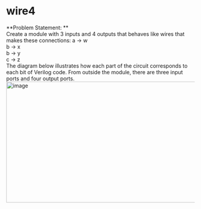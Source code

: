 # wire4
**Problem Statement: **</br>
Create a module with 3 inputs and 4 outputs that behaves like wires that makes these connections:
a -> w </br>
b -> x </br>
b -> y </br>
c -> z </br>
The diagram below illustrates how each part of the circuit corresponds to each bit of Verilog code. From outside the module, there are three input ports and four output ports.
<img width="857" height="323" alt="image" src="https://github.com/user-attachments/assets/8d968641-4a47-4658-a479-15e2225d17c2" />
